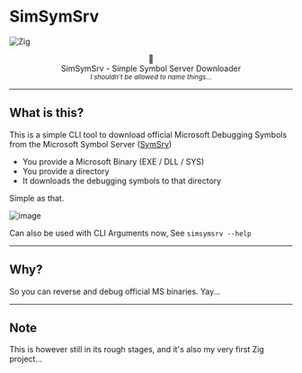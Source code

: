 # SimSymSrv
![Zig](https://img.shields.io/badge/Zig-%23F7A41D.svg?style=for-the-badge&logo=zig&logoColor=white)

<p align="center">
🐞<br>
SimSymSrv - Simple Symbol Server Downloader <br>
<sub><i>I shouldn't be allowed to name things...</i></sub>
</p>

---

## What is this?
This is a simple CLI tool to download official Microsoft Debugging Symbols <br>
from the Microsoft Symbol Server ([SymSrv](https://msdl.microsoft.com/download/symbols))

- You provide a Microsoft Binary (EXE / DLL / SYS)
- You provide a directory
- It downloads the debugging symbols to that directory

Simple as that.

![image](https://github.com/user-attachments/assets/9a6cfee3-5b68-45d9-93a0-5c910b0ee106)

Can also be used with CLI Arguments now, See `simsymsrv --help`

---

## Why? 
So you can reverse and debug official MS binaries. Yay...

---

## Note
This is however still in its rough stages, and it's also my very first Zig project...
